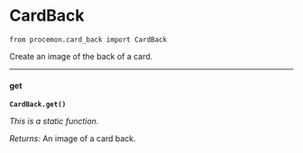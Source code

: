 # CardBack

`from procemon.card_back import CardBack`

Create an image of the back of a card.

***

#### get

**`CardBack.get()`**

_This is a static function._

_Returns:_  An image of a card back.

